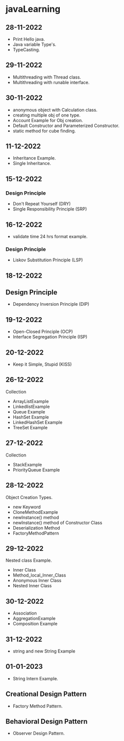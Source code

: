 # javaLearning

## 28-11-2022

- Print Hello java.
- Java variable Type's.
- TypeCasting.

## 29-11-2022

- Multithreading with Thread class.
- Multithreading with runable interface.

## 30-11-2022

- anonymous object  with Calculation class.
- creating multiple obj of one type.
- Account Example for Obj creation.
- Default Constructor and Parameterized Constructor.
- static method for cube finding.

## 11-12-2022
- Inheritance Example.
- Single Inheritance.

## 15-12-2022
### Design Principle
- Don't Repeat Yourself (DRY)
- Single Responsibility Principle (SRP)

## 16-12-2022
- validate time 24 hrs format example.
### Design Principle
- Liskov Substitution Principle (LSP)

## 18-12-2022
## Design Principle
- Dependency Inversion Principle (DIP)

## 19-12-2022
- Open-Closed Principle (OCP)
- Interface Segregation Principle (ISP)

## 20-12-2022
- Keep it Simple, Stupid (KISS)

## 26-12-2022
Collection
- ArrayListExample
- LinkedlistExample
- Queue Example
- HashSet Example
- LinkedHashSet Example
- TreeSet Example

## 27-12-2022
Collection
- StackExample
- PriorityQueue Example

## 28-12-2022
Object Creation Types.
- new Keyword
- CloneMethodExample
- newInstance() method
- newInstance() method of Constructor Class
- Deserialization Method
- FactoryMethodPattern

## 29-12-2022
Nested class Example.
- Inner Class
- Method_local_Inner_Class
- Anonymous Inner Class
- Nested Inner Class

## 30-12-2022
- Association
- AggregationExample
- Composition Example

## 31-12-2022
- string and new String Example

## 01-01-2023
- String Intern Example.
## Creational Design Pattern
- Factory Method Pattern.

## Behavioral Design Pattern
- Observer Design Pattern.
